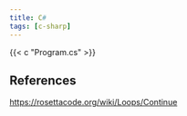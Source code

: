 ```yaml
---
title: C#
tags: [c-sharp]
---
```


{{< c "Program.cs" >}}

## References

<https://rosettacode.org/wiki/Loops/Continue>
